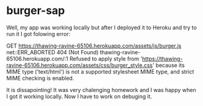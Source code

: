 # burger-sap

Well, my app was working locally but after I deployed it to Heroku and try to run it I got folowing error:

GET https://thawing-ravine-65106.herokuapp.com/assets/js/burger.js net::ERR_ABORTED 404 (Not Found)
thawing-ravine-65106.herokuapp.com/:1 Refused to apply style from 'https://thawing-ravine-65106.herokuapp.com/assets/css/burger_style.css' because its MIME type ('text/html') is not a supported stylesheet MIME type, and strict MIME checking is enabled.

It is dissapointing! It was very chalenging homework and I was happy when I got it working locally. 
Now I have to work on debuging it.